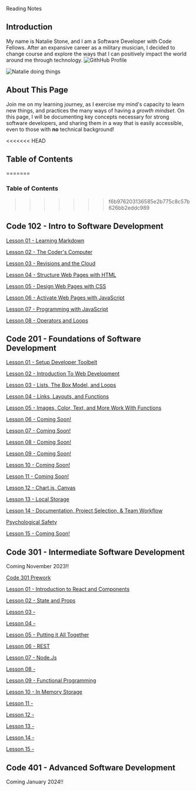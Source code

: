 Reading Notes


## Introduction
My name is Natalie Stone, and I am a Software Developer with Code Fellows. After an expansive career as a military musician, I decided to change course and explore the ways that I can positively impact the world around me through technology. ![GithHub Profile](https://github.com/AgateHunter)

![Natalie doing things](https://www.transmarine.com/wp-content/uploads/2023/04/bellingham.jpg)

## About This Page
Join me on my learning journey, as I exercise my mind's capacity to learn new things, and practices the many ways of having a *growth mindset*. On this page, I will be documenting key concepts necessary for strong software developers, and sharing them in a way that is easily accessible, even to those with **no** technical background! 


<<<<<<< HEAD
## Table of Contents
=======

### Table of Contents
>>>>>>> f6b976203136585e2b775c8c57b626bb2eddc989

## Code 102 - Intro to Software Development

[Lesson 01 - Learning Markdown](102-notes/read01.md)

[Lesson 02 - The Coder's Computer](102-notes/read02.md)

[Lesson 03 - Revisions and the Cloud](102-notes/read03.md)

[Lesson 04 - Structure Web Pages with HTML](102-notes/read04.md)

[Lesson 05 - Design Web Pages with CSS](102-notes/read05.md)

[Lesson 06 - Activate Web Pages with JavaScript](102-notes/read06.md)

[Lesson 07 - Programming with JavaScript](102-notes/read07.md)

[Lesson 08 - Operators and Loops](102-notes/read08.md)
  
## Code 201 - Foundations of Software Development

[Lesson 01 - Setup Developer Toolbelt](201-notes/read01.md)

[Lesson 02 - Introduction To Web Development](201-notes/read02.md)

[Lesson 03 - Lists, The Box Model, and Loops](201-notes/read03.md)

[Lesson 04 - Links, Layouts, and Functions](201-notes/read04.md)

[Lesson 05 - Images, Color, Text, and More Work With Functions](201-notes/read05.md)

[Lesson 06 - Coming Soon!](201-notes/read06.md)

[Lesson 07 - Coming Soon!](201-notes/read07.md)

[Lesson 08 - Coming Soon!](201-notes/read08.md)

[Lesson 09 - Coming Soon!](201-notes/read09.md)

[Lesson 10 - Coming Soon!](201-notes/read10.md)

[Lesson 11 - Coming Soon!](201-notes/read11.md)

[Lesson 12 - Chart.js, Canvas](201-notes/read12.md)

[Lesson 13 - Local Storage](201-notes/read13.md)

[Lesson 14 - Documentation, Project Selection, & Team Workflow](201-notes/read14.md)

[Psychological Safety](201-notes/psych.md)

[Lesson 15 - Coming Soon!](201-notes/read15.md)

## Code 301 - Intermediate Software Development
Coming November 2023!!

[Code 301 Prework](301-notes/prework.md)

[Lesson 01 - Introduction to React and Components](301-notes/read01.md)

[Lesson 02 - State and Props](301-notes/read02.md)

[Lesson 03 - ](301-notes/read03.md)

[Lesson 04 - ](301-notes/read04.md)

[Lesson 05 - Putting it All Together ](301-notes/read05.md)

[Lesson 06 - REST ](301-notes/read06.md)

[Lesson 07 - Node.Js ](301-notes/read07.md)

[Lesson 08 - ](301-notes/read08.md)

[Lesson 09 - Functional Programming](301-notes/read09.md)

[Lesson 10 - In Memory Storage](301-notes/read10.md)

[Lesson 11 - ](301-notes/read11.md)

[Lesson 12 - ](301-notes/read12.md)

[Lesson 13 - ](301-notes/read13.md)

[Lesson 14 - ](301-notes/read14.md)

[Lesson 15 - ](301-notes/read15.md)

## Code 401 - Advanced Software Development
Coming January 2024!!
